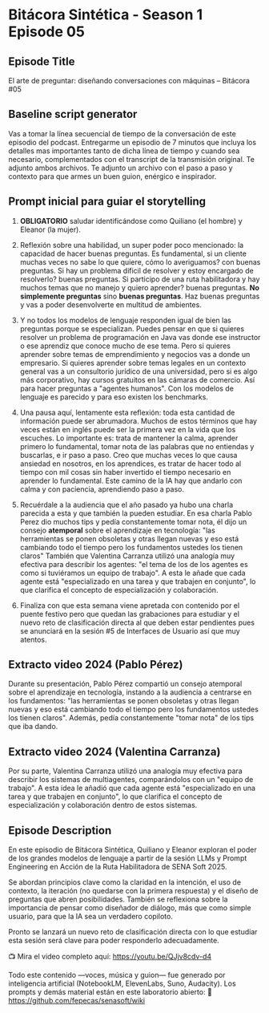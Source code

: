 # Bitácora Sintética - Season 1 Episode 05

## Episode Title

El arte de preguntar: diseñando conversaciones con máquinas – Bitácora #05

## Baseline script generator

Vas a tomar la línea secuencial de tiempo de la conversación de este episodio del podcast. Entregarme un episodio de 7 minutos que incluya los detalles mas importantes tanto de dicha línea de tiempo y cuando sea necesario, complementados con el transcript de la transmisión original. Te adjunto ambos archivos. Te adjunto un archivo con el paso a paso y contexto para que armes un buen guion, enérgico e inspirador.

## Prompt inicial para guiar el storytelling

1. **OBLIGATORIO** saludar identificándose como Quiliano (el hombre) y Eleanor (la mujer).

2. Reflexión sobre una habilidad, un super poder poco mencionado: la capacidad de hacer buenas preguntas. Es fundamental, si un cliente muchas veces no sabe lo que quiere, cómo lo averiguamos? con buenas preguntas. Si hay un problema dificil de resolver y estoy encargado de resolverlo? buenas preguntas. Si participo de una ruta habilitadora y hay muchos temas que no manejo y quiero aprender? buenas preguntas. **No simplemente preguntas** sino **buenas preguntas**. Haz buenas preguntas y vas a poder desenvolverte en multitud de ambientes.

3. Y no todos los modelos de lenguaje responden igual de bien las preguntas porque se especializan. Puedes pensar en que si quieres resolver un problema de programación en Java vas donde ese instructor o ese aprendiz que conoce mucho de ese tema. Pero si quieres aprender sobre temas de emprendimiento y negocios vas a donde un empresario. Si quieres aprender sobre temas legales en un contexto general vas a un consultorio jurídico de una universidad, pero si es algo más corporativo, hay cursos gratuitos en las cámaras de comercio. Así para hacer preguntas a "agentes humanos". Con los modelos de lenguaje es parecido y para eso existen los benchmarks.

4. Una pausa aquí, lentamente esta reflexión: toda esta cantidad de información puede ser abrumadora. Muchos de estos términos que hay veces están en inglés puede ser la primera vez en la vida que los escuches. Lo importante es: trata de mantener la calma, aprender primero lo fundamental, tomar nota de las palabras que no entiendas y buscarlas, e ir paso a paso. Creo que muchas veces lo que causa ansiedad en nosotros, en los aprendices, es tratar de hacer todo al tiempo con mil cosas sin haber invertido el tiempo necesario en aprender lo fundamental. Este camino de la IA hay que andarlo con calma y con paciencia, aprendiendo paso a paso.

5. Recuérdale a la audiencia que el año pasado ya hubo una charla parecida a esta y que también la pueden estudiar. En esa charla Pablo Perez dio muchos tips y pedía constantemente tomar nota, él dijo un consejo **atemporal** sobre el aprendizaje en tecnología: "las herramientas se ponen obsoletas y otras llegan nuevas y eso está cambiando todo el tiempo pero los fundamentos ustedes los tienen claros" También que Valentina Carranza utilizó una analogía muy efectiva para describir los agentes: "el tema de los de los agentes es como si tuviéramos un equipo de trabajo". A esta le añade que cada agente está "especializado en una tarea y que trabajen en conjunto", lo que clarifica el concepto de especialización y colaboración.

6. Finaliza con que esta semana viene apretada con contenido por el puente festivo pero que quedan las grabaciones para estudiar y el nuevo reto de clasificación directa al que deben estar pendientes pues se anunciará en la sesión #5 de Interfaces de Usuario así que muy atentos.

## Extracto video 2024 (Pablo Pérez)

Durante su presentación, Pablo Pérez compartió un consejo atemporal sobre el aprendizaje en tecnología, instando a la audiencia a centrarse en los fundamentos: "las herramientas se ponen obsoletas y otras llegan nuevas y eso está cambiando todo el tiempo pero los fundamentos ustedes los tienen claros". Además, pedía constantemente "tomar nota" de los tips que iba dando.

## Extracto video 2024 (Valentina Carranza)

Por su parte, Valentina Carranza utilizó una analogía muy efectiva para describir los sistemas de multiagentes, comparándolos con un "equipo de trabajo". A esta idea le añadió que cada agente está "especializado en una tarea y que trabajen en conjunto", lo que clarifica el concepto de especialización y colaboración dentro de estos sistemas.

## Episode Description

En este episodio de Bitácora Sintética, Quiliano y Eleanor exploran el poder de los grandes modelos de lenguaje a partir de la sesión LLMs y Prompt Engineering en Acción de la Ruta Habilitadora de SENA Soft 2025.

Se abordan principios clave como la claridad en la intención, el uso de contexto, la iteración (no quedarse con la primera respuesta) y el diseño de preguntas que abren posibilidades. También se reflexiona sobre la importancia de pensar como diseñador de diálogo, más que como simple usuario, para que la IA sea un verdadero copiloto.

Pronto se lanzará un nuevo reto de clasificación directa con lo que estudiar esta sesión será clave para poder responderlo adecuadamente.

📺 Mira el video completo aquí:
https://youtu.be/QJjv8cdv-d4

Todo este contenido —voces, música y guion— fue generado por inteligencia artificial (NotebookLM, ElevenLabs, Suno, Audacity). Los prompts y demás material están en este laboratorio abierto: 🧪 ⁠https://github.com/fepecas/senasoft/wiki
